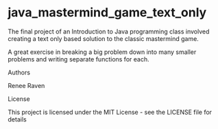# java_mastermind_game_text_only

The final project of an Introduction to Java programming class involved creating
a text only based solution to the classic mastermind game. 

A great exercise in breaking a big problem down into many smaller problems and 
writing separate functions for each.

Authors

Renee Raven

License

This project is licensed under the MIT License - see the LICENSE file for details
